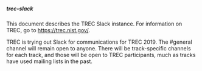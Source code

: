 ##### trec-slack

This document describes the TREC Slack instance.  For information on TREC, go to https://trec.nist.gov/.

TREC is trying out Slack for communications for TREC 2019.  The #general channel will remain open to anyone.  There will be track-specific channels for each track, and those will be open to TREC participants, much as tracks have used mailing lists in the past.
